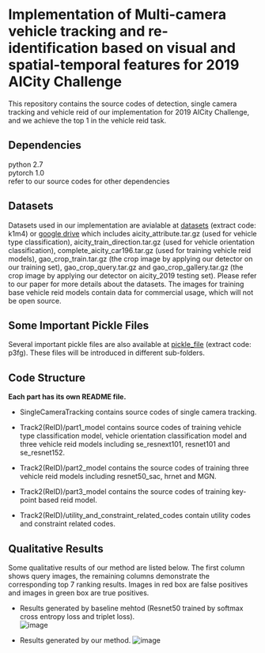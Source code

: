 # Implementation of Multi-camera vehicle tracking and re-identification based on visual and spatial-temporal features for 2019 AICity Challenge 
This repository contains the source codes of detection, single camera tracking and vehicle reid of our implementation for 2019 AICity Challenge, and we achieve the top 1 in the vehicle reid task.

## Dependencies
python 2.7  
pytorch 1.0  
refer to our source codes for other dependencies  

## Datasets
Datasets used in our implementation are avialable at [datasets](https://pan.baidu.com/s/1jmvV8GiHfRkpiNlXEvbHdw) (extract code: k1m4) or [google drive](https://drive.google.com/drive/folders/1lckEFvsRVjJXsNoS3fV4m5z8BqLzOFUN?usp=sharing) which includes aicity_attribute.tar.gz (used for vehicle type classification), aicity_train_direction.tar.gz (used for vehicle orientation classification), complete_aicity_car196.tar.gz (used for training vehicle reid models), gao_crop_train.tar.gz (the crop image by applying our detector on our training set), gao_crop_query.tar.gz and gao_crop_gallery.tar.gz (the crop image by applying our detector on aicity_2019 testing set). Please refer to our paper for more details about the datasets. The images for training base vehicle reid models contain data for commercial usage, which will not be open source.  

## Some Important Pickle Files ##
Several important pickle files are also available at [pickle_file](https://pan.baidu.com/s/1u6d6dX0uPvyrqgOB0O4Qyg) (extract code: p3fg). These files will be introduced in different sub-folders.

## Code Structure ##

**Each part has its own README file.**

* SingleCameraTracking contains source codes of single camera tracking.

* Track2(ReID)/part1_model contains source codes of training vehicle type classification model, vehicle orientation classification model and three vehicle reid models including se_resnext101, resnet101 and se_resnet152.

* Track2(ReID)/part2_model contains the source codes of training three vehicle reid models including resnet50_sac, hrnet and MGN.

* Track2(ReID)/part3_model contains the source codes of training key-point based reid model.

* Track2(ReID)/utility_and_constraint_related_codes contain utility codes and constraint related codes.

## Qualitative Results ##
Some qualitative results of our method are listed below. The first column shows query images, the remaining columns demonstrate the corresponding top 7 ranking results. Images in red box are false positives and images in green box are true positives.

* Results generated by baseline mehtod (Resnet50 trained by softmax cross entropy loss and triplet loss).  
![image](https://github.com/wzgwzg/AICity/blob/master/quali_1.jpg)

* Results generated by our method.
![image](https://github.com/wzgwzg/AICity/blob/master/quali_2.jpg)
